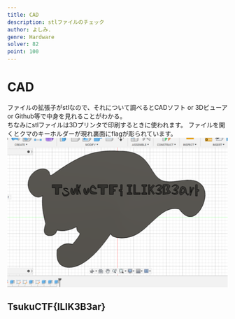 ```yaml
---
title: CAD
description: stlファイルのチェック
author: よしみ.
genre: Hardware
solver: 82
point: 100
---
```


# CAD 
ファイルの拡張子がstlなので、それについて調べるとCADソフト or 3Dビューア or Github等で中身を見れることがわかる。  
ちなみにstlファイルは3Dプリンタで印刷するときに使われます。
ファイルを開くとクマのキーホルダーが現れ裏面にflagが彫られています。  
![images/image1.png](images/image1.png)  
## TsukuCTF{ILIK3B3ar}
